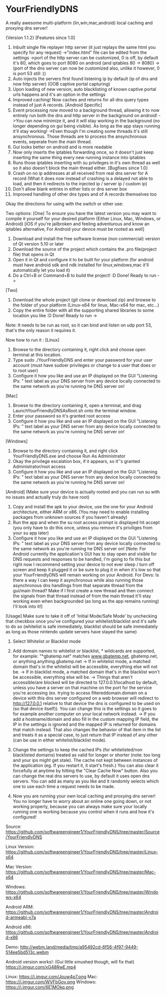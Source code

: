 # YourFriendlyDNS
A really awesome multi-platform (lin,win,mac,android) local caching and proxying dns server!

{Version 1.1.2}
[Features since 1.0]
 1. Inbuilt single file replayer http server (it just replays the same html you specify for any request)
   ->"index.html" file can be edited from the settings
   ->port of the http server can be customized, 0 is off, by default it's 80, which goes to port 8080 on android (and iptables 80 -> 8080)
   ->(port of the dns server can now be customized also, unlike it however, 0 is port 53 still :))
 2. Auto injects the servers first found listening ip by default (ip of dns and now http server) (OOB captive portal capturing)
 3. Upon loading of new version, auto blacklisting of known captive portal urls happens and it's an option in the settings
 4. Improved caching! Now caches and returns for all dns query types instead of just A records.
 [Android Specific]
 5. Event processing now moved to a background thread, allowing it to now entirely run both the dns and http server in the background on android!
   ->You can now minimize it, and it will stay working in the background (no longer depending on gui being visible). As long as the app stays running it'll stay working!
   ->Even though I'm creating some threads it's still ansynchronous. Those threads are to process the ansynchronous events, seperate from the main thread.
 6. Gui looks better on android and is more readable
 7. Now only inserts the iptables forwarding once, so it doesn't just keep inserting the same thing every new running instance into iptables
 8. Runs those iptables inserting with su privileges in it's own thread as well so it also doesn't block the main thread either.
[Bugfixes since 1.0]
 9. Crash on no ip addresses at all received from real dns server for A record
   (What it does now instead of crashing is a delayed not able to load, and then it redirects to the injected ip / server ip / custom ip)
 10. Don't allow blank entries in either lists or dns server box
 11. Improved handling of other dns types and of A records themselves too 


Okay the directions for using with the switch or other use:

Two options:
[One]
To ensure you have the latest version you may want to compile it yourself for your desired platform (Either Linux, Mac, Windows, or Android) [iOS if you're jailbroken and feeling adventurous and know an iptables alternative, For Android your device must be rooted as well]

1. Download and install the free software license (non commercial) version of Qt version 5.10 or later
2. Download the source of the project which contains the .pro file(project file) that opens in Qt
3. Open it in Qt and configure it to be built for your platform (for android must have android sdk and ndk installed for linux,windows,mac it'll automatically let you load it)
4. Do a Ctrl+B or Command+B to build the project! :D Done! Ready to run ->

[Two]
1. Download the whole project (git clone or download zip) and browse to the folder of your platform (Linux-x64 for linux, Mac-x64 for mac, etc...)
2. Copy the entire folder with all the supporting shared libraries to some location you like :D Done! Ready to run ->

Note: It needs to be run as root, so it can bind and listen on udp port 53, that's the only reason it requires it.

Now how to run it :
[Linux]
1. Browse to the directory containing it, right click and choose open terminal at this location.
2. Type sudo ./YourFriendlyDNS and enter your password for your user account (must have sudoer privileges or change to a user that does or to root user)
3. Configure it how you like and use an IP displayed on the GUI "Listening IPs: " text label as your DNS server from any device locally connected to the same network as you're running he DNS server on!

[Mac]
1. Browse to the directory containing it, open a terminal, and drag LaunchYourFriendlyDNSAsRoot.sh onto the terminal window.
2. Enter your password so it's granted root access
3. Configure it how you like and use an IP displayed on the GUI "Listening IPs: " text label as your DNS server from any device locally connected to the same network as you're running he DNS server on!

[Windows]
1. Browse to the directory containing it, and right click YourFriendlyDNS.exe and choose Run As Administrator
2. Okay the privilege escalation box, if it appears, so it''s granted Administrator/root access
3. Configure it how you like and use an IP displayed on the GUI "Listening IPs: " text label as your DNS server from any device locally connected to the same network as you're running he DNS server on!

[Android] (Make sure your device is actually rooted and you can run su with no issues and actually truly do have root)
1. Copy and install the apk to your device, use the one for your Android architecture, either ARM or x86. (You may need to enable installing packages from unknown sources if you haven't already)
2. Run the app and when the su root access prompt is displayed hit accept (you only have to do this once, unless you remove it's priviliges from your su app later)
3. Configure it how you like and use an IP displayed on the GUI "Listening IPs: " text label as your DNS server from any device locally connected to the same network as you're running he DNS server on!
[Note: For Android currently the application's GUI has to stay open and visible for DNS requests and responses to be handled, I'm going to fix this but right now I recommend setting your device to not ever sleep / turn off screen and keep it plugged it or be sure to plug it in when it's low so that your YourFriendlyDNS will remain working on your Android. For Devs: Is there a way I can keep it asynchronous while also running those asynchronous dns handlings from that separate thread from the gui/main thread? Make if I first create a new thread and then connect the signals from that thread instead of from the main thread it'll stay working even when backgrounded (as long as the app remains running) I'll look into it!]

[Usage]
Make sure to take it off of 'Initial Mode/Safe Mode' by unchecking that checkbox once you've configured your whitelist/blacklist and it's safe to do so (whitelist is safe immediately, blacklist should be safe immediately as long as those nintendo update servers have stayed the same)

1. Select Whitelist or Blacklist mode
2. Add domain names to whitelist or blacklist, * wildcards are supported, for example: "*gbatemp.net" matches www.gbatemp.net, gbatemp.net, or anything.anything.gbatemp.net
-> If in whitelist mode, a matched domain that's in the whitelist will be accessible, everything else will not be.
-> If in blacklist mode, a matched domain that's in the blacklist won't be accessible, everything else will be.
-> Things that aren't accessible/are blocked will be directed to 127.0.0.1/localhost by default, unless you have a server on that machine on the port for the service you're accessing (ex. trying to access filtereddomain.domain on a device with this dns server configured on a web browser will redirect to http://127.0.0.1 relative to that device the dns is configured to be used on (so that device itself)). You can change this is the settings so it goes to for example another computer on your local network instead.
-> If you add a hostname/domain and also fill in the custom mapping IP field, the IP in the settings is ignored and the mapped IP is returned for domains that match instead. That also changes the behavior of that item in the list and treats it as a special case, to just return that IP instead of any other (can be use in either whitelist/blacklist mode).
3. Change the settings to keep the cached IPs (for whitelisted/non blacklisted domains) treated as valid for longer or shorter (note: too long and your ips might get stale). The cache not kept between instances of the application (eg. If you restart it, it start's fresh.) You can also clear it forcefully at anytime by hitting the "Clear Cache Now" button. Also you can change the real dns servers to use, by default it uses open dns servers. You can add as many as you like and it randomly selects which one to use each time a request needs to be made.

4. Now you are running your own local caching and proxying dns server! You no longer have to worry about an online one going down, or not working properly, because you can always make sure your locally running one is working because you control when it runs and how it's configured!

Source:
https://github.com/softwareengineer1/YourFriendlyDNS/tree/master/Source/YourFriendlyDNS

Linux Version:
https://github.com/softwareengineer1/YourFriendlyDNS/tree/master/Linux-x64

Mac Version:
https://github.com/softwareengineer1/YourFriendlyDNS/tree/master/Mac-x64

Windows:
https://github.com/softwareengineer1/YourFriendlyDNS/tree/master/Windows-x64

Android ARM:
https://github.com/softwareengineer1/YourFriendlyDNS/tree/master/Android-armeabi-v7a

Android x86:
https://github.com/softwareengineer1/YourFriendlyDNS/tree/master/Android-x86

Demo:
http://webm.land/media/tmp/a95492cd-6f56-4f97-9449-514ee5bd513c.webm

Android version works!: (Gui little smushed though, will fix that)
https://i.imgur.com/xG48RwE.mp4

Linux:
https://i.imgur.com/Jpuw4p7.png
Mac:
https://i.imgur.com/WVFbGov.png
Windows:
https://i.imgur.com/6E1MOkq.png

